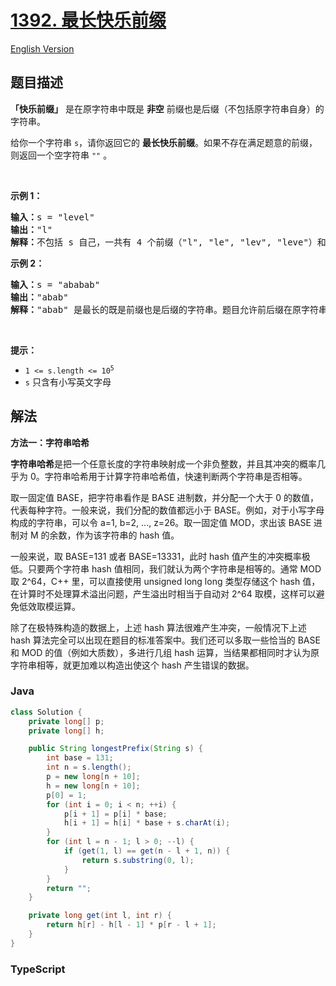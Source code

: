 # [1392. 最长快乐前缀](https://leetcode.cn/problems/longest-happy-prefix)

[English Version](/solution/1300-1399/1392.Longest%20Happy%20Prefix/README_EN.md)

## 题目描述

<!-- 这里写题目描述 -->

<p><strong>「快乐前缀」</strong>&nbsp;是在原字符串中既是&nbsp;<strong>非空</strong> 前缀也是后缀（不包括原字符串自身）的字符串。</p>

<p>给你一个字符串 <code>s</code>，请你返回它的 <strong>最长快乐前缀</strong>。如果不存在满足题意的前缀，则返回一个空字符串<meta charset="UTF-8" />&nbsp;<code>""</code>&nbsp;。</p>

<p>&nbsp;</p>

<p><strong>示例 1：</strong></p>

<pre>
<strong>输入：</strong>s = "level"
<strong>输出：</strong>"l"
<strong>解释：</strong>不包括 s 自己，一共有 4 个前缀（"l", "le", "lev", "leve"）和 4 个后缀（"l", "el", "vel", "evel"）。最长的既是前缀也是后缀的字符串是 "l" 。
</pre>

<p><strong>示例 2：</strong></p>

<pre>
<strong>输入：</strong>s = "ababab"
<strong>输出：</strong>"abab"
<strong>解释：</strong>"abab" 是最长的既是前缀也是后缀的字符串。题目允许前后缀在原字符串中重叠。
</pre>

<p>&nbsp;</p>

<p><strong>提示：</strong></p>

<ul>
	<li><code>1 &lt;= s.length &lt;= 10<sup>5</sup></code></li>
	<li><code>s</code> 只含有小写英文字母</li>
</ul>

## 解法

**方法一：字符串哈希**

**字符串哈希**是把一个任意长度的字符串映射成一个非负整数，并且其冲突的概率几乎为 0。字符串哈希用于计算字符串哈希值，快速判断两个字符串是否相等。

取一固定值 BASE，把字符串看作是 BASE 进制数，并分配一个大于 0 的数值，代表每种字符。一般来说，我们分配的数值都远小于 BASE。例如，对于小写字母构成的字符串，可以令 a=1, b=2, ..., z=26。取一固定值 MOD，求出该 BASE 进制对 M 的余数，作为该字符串的 hash 值。

一般来说，取 BASE=131 或者 BASE=13331，此时 hash 值产生的冲突概率极低。只要两个字符串 hash 值相同，我们就认为两个字符串是相等的。通常 MOD 取 2^64，C++ 里，可以直接使用 unsigned long long 类型存储这个 hash 值，在计算时不处理算术溢出问题，产生溢出时相当于自动对 2^64 取模，这样可以避免低效取模运算。

除了在极特殊构造的数据上，上述 hash 算法很难产生冲突，一般情况下上述 hash 算法完全可以出现在题目的标准答案中。我们还可以多取一些恰当的 BASE 和 MOD 的值（例如大质数），多进行几组 hash 运算，当结果都相同时才认为原字符串相等，就更加难以构造出使这个 hash 产生错误的数据。

### **Java**

```java
class Solution {
    private long[] p;
    private long[] h;

    public String longestPrefix(String s) {
        int base = 131;
        int n = s.length();
        p = new long[n + 10];
        h = new long[n + 10];
        p[0] = 1;
        for (int i = 0; i < n; ++i) {
            p[i + 1] = p[i] * base;
            h[i + 1] = h[i] * base + s.charAt(i);
        }
        for (int l = n - 1; l > 0; --l) {
            if (get(1, l) == get(n - l + 1, n)) {
                return s.substring(0, l);
            }
        }
        return "";
    }

    private long get(int l, int r) {
        return h[r] - h[l - 1] * p[r - l + 1];
    }
}
```

### **TypeScript**
